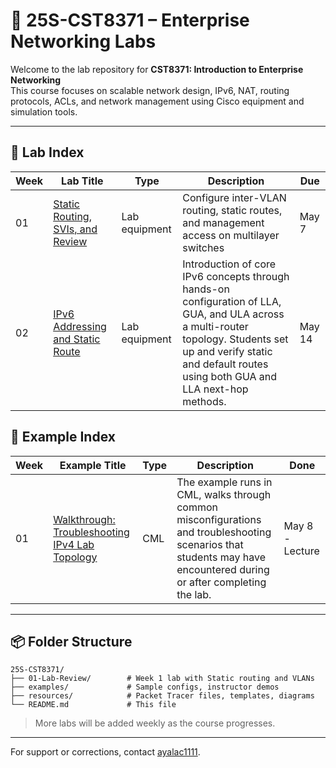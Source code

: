 
# 📘 25S-CST8371 – Enterprise Networking Labs

Welcome to the lab repository for **CST8371: Introduction to Enterprise Networking**  
This course focuses on scalable network design, IPv6, NAT, routing protocols, ACLs, and network management using Cisco equipment and simulation tools.

---

## 🧪 Lab Index

| Week | Lab Title                                                        | Type          | Description                                                                                                                                                                                                          | Due    |
| ---- | ---------------------------------------------------------------- | ------------- | -------------------------------------------------------------------------------------------------------------------------------------------------------------------------------------------------------------------- | ------ |
| 01   | [Static Routing, SVIs, and Review](./01-Lab-Review/README.md)    | Lab equipment | Configure inter-VLAN routing, static routes, and management access on multilayer switches                                                                                                                            | May 7  |
| 02   | [IPv6 Addressing and Static Route](./02-Lab-IPv6/02-Lab-IPv6.md) | Lab equipment | Introduction of core IPv6 concepts through hands-on configuration of LLA, GUA, and ULA across a multi-router topology. Students set up and verify static and default routes using both GUA and LLA next-hop methods. | May 14 |

## 🧭 Example Index

| Week | Example Title                                                                         | Type | Description                                                                                                                                                          | Done            |
| ---- | ------------------------------------------------------------------------------------- | ---- | -------------------------------------------------------------------------------------------------------------------------------------------------------------------- | --------------- |
| 01   | [Walkthrough: Troubleshooting IPv4 Lab Topology](./Examples/01-Example/01-Example.md) | CML  | The example runs in CML, walks through common misconfigurations and troubleshooting scenarios that students may have encountered during or after completing the lab. | May 8 - Lecture |

---

## 📦 Folder Structure

```
25S-CST8371/
├── 01-Lab-Review/        # Week 1 lab with Static routing and VLANs
├── examples/             # Sample configs, instructor demos
├── resources/            # Packet Tracer files, templates, diagrams
└── README.md             # This file
```

> More labs will be added weekly as the course progresses.

---

For support or corrections, contact [ayalac1111](https://github.com/ayalac1111).
